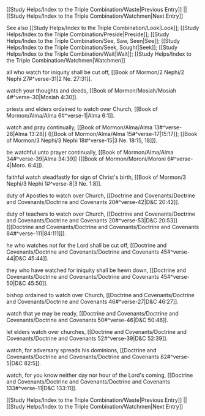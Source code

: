 [[Study Helps/Index to the Triple Combination/Waste|Previous Entry]]  ||  [[Study Helps/Index to the Triple Combination/Watchmen|Next Entry]]

 See also [[Study Helps/Index to the Triple Combination/Look|Look]]; [[Study Helps/Index to the Triple Combination/Preside|Preside]]; [[Study Helps/Index to the Triple Combination/See, Saw, Seen|See]]; [[Study Helps/Index to the Triple Combination/Seek, Sought|Seek]]; [[Study Helps/Index to the Triple Combination/Wait|Wait]]; [[Study Helps/Index to the Triple Combination/Watchmen|Watchmen]]

 all who watch for iniquity shall be cut off, [[Book of Mormon/2 Nephi/2 Nephi 27#^verse-31|2 Ne. 27:31]].

 watch your thoughts and deeds, [[Book of Mormon/Mosiah/Mosiah 4#^verse-30|Mosiah 4:30]].

 priests and elders ordained to watch over Church, [[Book of Mormon/Alma/Alma 6#^verse-1|Alma 6:1]].

 watch and pray continually, [[Book of Mormon/Alma/Alma 13#^verse-28|Alma 13:28]] ([[Book of Mormon/Alma/Alma 15#^verse-17|15:17]]; [[Book of Mormon/3 Nephi/3 Nephi 18#^verse-15|3 Ne. 18:15, 18]]).

 be watchful unto prayer continually, [[Book of Mormon/Alma/Alma 34#^verse-39|Alma 34:39]] ([[Book of Mormon/Moroni/Moroni 6#^verse-4|Moro. 6:4]]).

 faithful watch steadfastly for sign of Christ's birth, [[Book of Mormon/3 Nephi/3 Nephi 1#^verse-8|3 Ne. 1:8]].

 duty of Apostles to watch over Church, [[Doctrine and Covenants/Doctrine and Covenants/Doctrine and Covenants 20#^verse-42|D&C 20:42]].

 duty of teachers to watch over Church, [[Doctrine and Covenants/Doctrine and Covenants/Doctrine and Covenants 20#^verse-53|D&C 20:53]] ([[Doctrine and Covenants/Doctrine and Covenants/Doctrine and Covenants 84#^verse-111|84:111]]).

 he who watches not for the Lord shall be cut off, [[Doctrine and Covenants/Doctrine and Covenants/Doctrine and Covenants 45#^verse-44|D&C 45:44]].

 they who have watched for iniquity shall be hewn down, [[Doctrine and Covenants/Doctrine and Covenants/Doctrine and Covenants 45#^verse-50|D&C 45:50]].

 bishop ordained to watch over Church, [[Doctrine and Covenants/Doctrine and Covenants/Doctrine and Covenants 46#^verse-27|D&C 46:27]].

 watch that ye may be ready, [[Doctrine and Covenants/Doctrine and Covenants/Doctrine and Covenants 50#^verse-46|D&C 50:46]].

 let elders watch over churches, [[Doctrine and Covenants/Doctrine and Covenants/Doctrine and Covenants 52#^verse-39|D&C 52:39]].

 watch, for adversary spreads his dominions, [[Doctrine and Covenants/Doctrine and Covenants/Doctrine and Covenants 82#^verse-5|D&C 82:5]].

 watch, for you know neither day nor hour of the Lord's coming, [[Doctrine and Covenants/Doctrine and Covenants/Doctrine and Covenants 133#^verse-11|D&C 133:11]].

[[Study Helps/Index to the Triple Combination/Waste|Previous Entry]]  ||  [[Study Helps/Index to the Triple Combination/Watchmen|Next Entry]]